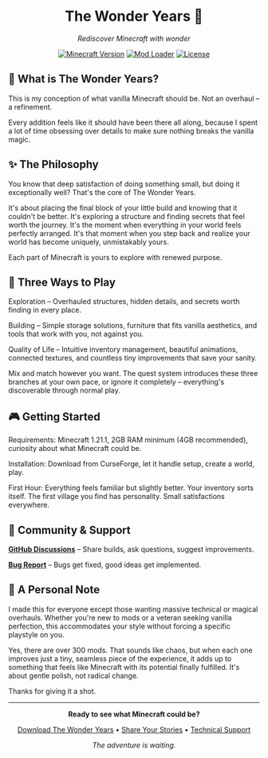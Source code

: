 <div align="center">

# The Wonder Years 🌟

*Rediscover Minecraft with wonder*

[![Minecraft Version](https://img.shields.io/badge/Minecraft-1.21.1-orange?style=for-the-badge&logo=minecraft&logoColor=white&labelColor=2d2d2d&color=ff6b35)](https://minecraft.net/)
[![Mod Loader](https://img.shields.io/badge/Mod%20Loader-Fabric-orange?style=for-the-badge&logo=fabric&logoColor=white&labelColor=2d2d2d&color=ff6b35)](https://fabricmc.net/)
[![License](https://img.shields.io/badge/License-Apache--2.0-orange?style=for-the-badge&logoColor=white&labelColor=2d2d2d&color=ff6b35)](LICENSE)

</div>

## 🎯 What is The Wonder Years?

This is my conception of what vanilla Minecraft should be. Not an overhaul – a refinement.

Every addition feels like it should have been there all along, because I spent a lot of time obsessing over details to make sure nothing breaks the vanilla magic.

## ✨ The Philosophy

You know that deep satisfaction of doing something small, but doing it exceptionally well? That's the core of The Wonder Years.

It's about placing the final block of your little build and knowing that it couldn't be better. It's exploring a structure and finding secrets that feel worth the journey. It's the moment when everything in your world feels perfectly arranged. It's that moment when you step back and realize your world has become uniquely, unmistakably yours. 

Each part of Minecraft is yours to explore with renewed purpose.

## 🌟 Three Ways to Play

Exploration – Overhauled structures, hidden details, and secrets worth finding in every place.

Building – Simple storage solutions, furniture that fits vanilla aesthetics, and tools that work with you, not against you.

Quality of Life – Intuitive inventory management, beautiful animations, connected textures, and countless tiny improvements that save your sanity.

Mix and match however you want. The quest system introduces these three branches at your own pace, or ignore it completely – everything's discoverable through normal play.

## 🎮 Getting Started

Requirements: Minecraft 1.21.1, 2GB RAM minimum (4GB recommended), curiosity about what Minecraft could be.

Installation: Download from CurseForge, let it handle setup, create a world, play.

First Hour: Everything feels familiar but slightly better. Your inventory sorts itself. The first village you find has personality. Small satisfactions everywhere.

## 💬 Community & Support

**[GitHub Discussions](https://github.com/L9Tigrotto/The-Wonder-Years/discussions)** – Share builds, ask questions, suggest improvements.

**[Bug Report](https://github.com/L9Tigrotto/The-Wonder-Years/issues)** – Bugs get fixed, good ideas get implemented.

## 💝 A Personal Note

I made this for everyone except those wanting massive technical or magical overhauls. Whether you're new to mods or a veteran seeking vanilla perfection, this accommodates your style without forcing a specific playstyle on you.

Yes, there are over 300 mods. That sounds like chaos, but when each one improves just a tiny, seamless piece of the experience, it adds up to something that feels like Minecraft with its potential finally fulfilled. It's about gentle polish, not radical change.

Thanks for giving it a shot.

---

<div align="center">

**Ready to see what Minecraft could be?**

[Download The Wonder Years](https://www.curseforge.com/minecraft/modpacks/the-wonder-years) • [Share Your Stories](../../discussions/categories/general) • [Technical Support](../../discussions/categories/technical-support)

*The adventure is waiting.*

</div>
